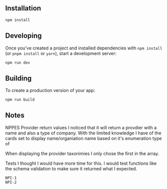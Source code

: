 ## Installation

```bash
npm install
```

## Developing

Once you've created a project and installed dependencies with `npm install` (or `pnpm install` or `yarn`), start a development server:

```bash
npm run dev
```

## Building

To create a production version of your app:

```bash
npm run build
```

## Notes

NPPES Provider return values
I noticed that it will return a provdier with a name and also a type of company.
With the limited knowledge I have of the cards set to display name/organiation name
based on it's enumeration type of

When displaying the provider taxonimies I only chose the first in the array.

Tests
I thought I would have more time for this. I would test functions like the schema
validation to make sure it returned what I expected.

```
NPI-1
NPI-2
```
